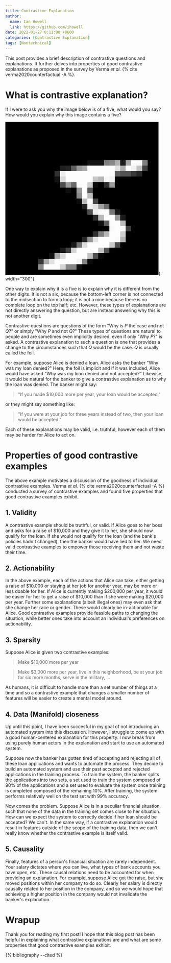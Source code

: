 ```yaml
---
title: Contrastive Explanation
author:
  name: Ian Howell
  link: https://github.com/ihowell
date: 2022-01-27 8:11:00 +0600
categories: [Contrastive Explanation]
tags: [Nontechnical]
---
```


This post provides a brief description of contrastive questions and
explanations. It further delves into properties of good contrastive
explanations as proposed in the survey by Verma *et al.* {% cite
verma2020counterfactual -A %}.

# What is contrastive explanation?

If I were to ask you why the image below is of a five, what
would you say? How would you explain why this image contains a five?

![MNIST Digits](/assets/img/mnist_5.png){: width="300"}

One way to explain why it is a five is to explain why it is
different from the other digits. It is not a six, because the
bottom-left corner is not connected to the midsection to form a loop;
it is not a nine because there is no complete loop on the top half;
etc. However, these types of explanations are not directly answering
the question, but are instead answering why this is not another digit.

Contrastive questions are questions of the form "Why is *P* the case
and not *Q*?" or simply "Why *P* and not *Q*?" These types of
questions are natural to people and are sometimes even implicitly
desired, even if only "Why *P*?" is asked. A contrastive explanation
to such a question is one that provides a change to the circumstances
such that *Q* would be the case. *Q* is usually called the foil.

For example, suppose Alice is denied a loan. Alice asks the banker
"Why was my loan denied?"  Here, the foil is implicit and if it was
included, Alice would have asked "Why was my loan denied and not
accepted?" Likewise, it would be natural for the banker to give a
contrastive explanation as to why the loan was denied. The banker
might say:
> "If you made $10,000 more per year, your loan would be accepted,"

or they might say something like:

> "If you were at your job for three years instead of two, then your
> loan would be accepted."

Each of these explanations may be valid, i.e. truthful, however each
of them may be harder for Alice to act on.

# Properties of good contrastive examples

The above example motivates a discussion of the goodness of individual
contrastive examples. Verma *et al.* {% cite verma2020counterfactual
-A %} conducted a survey of contrastive examples and found five properties
that good contrastive examples exhibit.

## 1. Validity

A contrastive example should be truthful, or valid. If Alice goes to
her boss and asks for a raise of $10,000 and they give it to her, she
should now qualify for the loan. If she would not qualify for the loan
(and the bank's policies hadn't changed), then the banker would have
lied to her. We need valid contrastive examples to empower those
receiving them and not waste their time.

## 2. Actionability

In the above example, each of the actions that Alice can take, either
getting a raise of $10,000 or staying at her job for another year, may
be more or less doable for her. If Alice is currently making $200,000
per year, it would be easier for her to get a raise of $10,000 than if
she were making $20,000 per year. Further some explanations (albeit
illegal ones) may even ask that she change her race or gender. These
would clearly be in-actionable for Alice. Good contrastive examples
provide feasible paths to changing the situation, while better ones
take into account an individual's preferences on actionability.

## 3. Sparsity

Suppose Alice is given two contrastive examples:

> Make $10,000 more per year

> Make $3,000 more per year, live in this neighborhood, be at your job
> for six more months, serve in the military, ...

As humans, it is difficult to handle more than a set number of things
at a time and so a contrastive example that changes a smaller number
of features will be easier to create a mental model around.

## 4. Data (Manifold) closeness

Up until this point, I have been succesful in my goal of not
introducing an automated system into this discussion. However, I
struggle to come up with a good human-centered explanation for this
property. I now break from using purely human actors in the
explanation and start to use an automated system.

Suppose now the banker has gotten tired of accepting and rejecting all
of these loan applications and wants to automate the process. They
decide to build an automated system and use their past accepted and
rejected applications in the training process. To train the system,
the banker splits the applications into two sets, a set used to train
the system composed of 90% of the applications and a set used to
evaluate the system once training is completed composed of the
remaining 10%. After training, the system performs relatively well on
the test set with 99% accuracy.

Now comes the problem. Suppose Alice is in a peculiar financial
situation, such that none of the data in the training set comes close
to her situation. How can we expect the system to correctly decide if
her loan should be accepted? We can't. In the same way, if a
contrastive explanation would result in features outside of the scope
of the training data, then we can't really know whether the
contrastive example is itself valid.

## 5. Causality

Finally, features of a person's financial situation are rarely
independent. Your salary dictates where you can live, what types of
bank accounts you have open, etc. These causal relations need to be
accounted for when providing an explanation. For example, suppose
Alice got the raise, but she moved positions within her company to do
so. Clearly her salary is directly causally related to her position in
the company, and so we would hope that achieving a higher position in
the company would not invalidate the banker's explanation.

# Wrapup

Thank you for reading my first post! I hope that this blog post has
been helpful in explaining what contrastive explanations are and what
are some properties that good contrastive examples exhibit.

{% bibliography --cited %}
